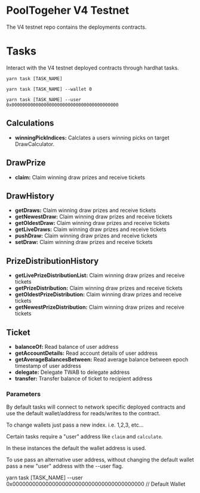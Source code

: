 # PoolTogeher V4 Testnet
The V4 testnet repo contains the deployments contracts.

# Tasks
Interact with the V4 testnet deployed contracts through hardhat tasks.

`yarn task [TASK_NAME]`

`yarn task [TASK_NAME] --wallet 0`

`yarn task [TASK_NAME] --user 0x0000000000000000000000000000000000000000`

## Calculations

- **winningPickIndices:** Calclates a users winning picks on target DrawCalculator.

## DrawPrize

- **claim:** Claim winning draw prizes and receive tickets 

## DrawHistory

- **getDraws:** Claim winning draw prizes and receive tickets 
- **getNewestDraw:** Claim winning draw prizes and receive tickets 
- **getOldestDraw:** Claim winning draw prizes and receive tickets 
- **getLiveDraws:** Claim winning draw prizes and receive tickets 
- **pushDraw:** Claim winning draw prizes and receive tickets 
- **setDraw:** Claim winning draw prizes and receive tickets 

## PrizeDistributionHistory

- **getLivePrizeDistributionList:** Claim winning draw prizes and receive tickets 
- **getPrizeDistribution:** Claim winning draw prizes and receive tickets 
- **getOldestPrizeDistribution:** Claim winning draw prizes and receive tickets 
- **getNewestPrizeDistribution:** Claim winning draw prizes and receive tickets 

## Ticket

 - **balanceOf:** Read balance of user address
 - **getAccountDetails:** Read account details of user address
 - **getAverageBalancesBetween:** Read average balance between epoch timestamp of user address
 - **delegate:** Delegate TWAB to delegate address
 - **transfer:** Transfer balance of ticket to recipient address



### Parameters

By default tasks will connect to network specific deployed contracts and use the default wallet/address for reads/writes to the contract.

To change wallets just pass a new index. i.e. 1,2,3, etc...

Certain tasks require a "user" address like `claim` and `calculate`.

In these instances the default the wallet address is used. 

To use pass an alternative user address, without changing the default wallet  pass a new "user" address with the --user flag.

yarn task [TASK_NAME] --user 0x0000000000000000000000000000000000000000 // Default Wallet